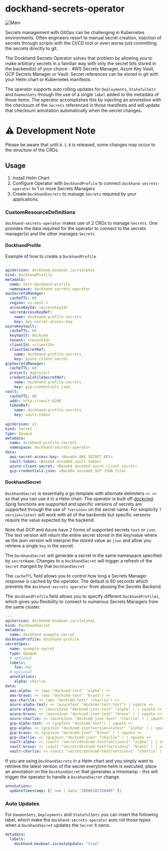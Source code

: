 # dockhand-secrets-operator
![Main](https://github.com/boxboat/dockhand-secrets-operator/workflows/docker/badge.svg?branch=master)

Secrets management with GitOps can be challenging in Kubernetes environments. Often engineers resort to manual secret creation,  injection of secrets through scripts with the CI/CD tool or even worse just committing the secrets directly to git.

The Dockhand Secrets Operator solves that problem by allowing you to make arbitrary secrets in a familiar way with only the secret bits stored in the backend(s) of your choice - AWS Secrets Manager, Azure Key Vault, GCP Secrets Manager or Vault. Secret references can be stored in git with your Helm chart or Kubernetes manifests. 

The operator supports auto rolling updates for `Deployments`, `StatefulSets` and `DaemonSets` through the use of a single `label` added to the metadata of those items. The operator accomplishes this by injecting an annotation with the checksum of the `Secrets` referenced in those manifests and will update that checksum annotation automatically when the secret changes. 

# ⚠️ Development Note
Please be aware that until `0.1.0` is released, some changes may occur to the structure of the CRDs.

## Usage
1. Install Helm Chart
2. Configure Operator with `DockhandProfile` to connect `dockhand-secrets-operator` to 1 or more Secrets Managers
3. Create `DockhandSecrets` to manage `Secrets` required by your applications.


### CustomResourceDefinitions
`dockhand-secrets-operator` makes use of 2 CRDs to manage `Secrets`. One provides the data required for the operator to connect to the secrets manager(s) and the other manages `Secrets`

#### DockhandProfile
Example of how to create a `DockhandProfile`
```yaml
---
apiVersion: dockhand.boxboat.io/v1alpha1
kind: DockhandProfile
metadata:
  name: test-dockhand-profile
  namespace: dockhand-secrets-operator
awsSecretsManager:
  cacheTTL: 60
  region: us-east-1
  accessKeyId: <accessKeyId>
  secretAccessKeyRef:
    name: dockhand-profile-secrets
    key: aws-secret-access-key
azureKeyVault:
  cacheTTL: 60
  keyVault: dockcmd
  tenant: <tenantId>
  clientId: <clientId>
  clientSecretRef:
    name: dockhand-profile-secrets
    key: azure-client-secret
gcpSecretsManager:
  cacheTTL: 60
  project: myproject
  credentialsFileSecretRef:
    name: dockhand-profile-secrets
    key: gcp-credentials.json
vault:
  cacheTTL: 60
  addr: http://vault:8200
  tokenRef:
    name: dockhand-profile-secrets
    key: vault-token
---
apiVersion: v1
kind: Secret
type: Opaque
metadata:
  name: dockhand-profile-secrets
  namespace: dockhand-secrets-operator
data:
  aws-secret-access-key: <Base64 AWS SECRET KEY>
  vault-token: <Base64 encoded vault token>
  azure-client-secret: <Base64 encoded azure client secret>
  gcp-credentials.json: <Base64 encoded GCP JSON file>
```

#### DockhandSecret
`DockhandSecret` is essentially a go template with alternate delimiters `<< >>` so that you can use it in a Helm chart. The operator is built off [dockcmd](https://github.com/boxboat/dockcmd). Sprig functions are supported and specific versions of secrets are supported through the use of `?version=` on the secret name. For simplicity `?version=latest` will work with all of the backends but specific versions require the value expected by the backend.

Note that GCP and Azure have 2 forms of supported secrets `text` or `json`. The text version will return the entire secret stored in the key/value where as the json version will interpret the stored value as `json` and allow you retrieve a single `key` in the secret.

The `DockhandSecret` will generate a secret in the same namespace specified by `secretName`. Changes to a `DockhandSecret` will trigger a refresh of the `Secret` manged by that `DockhandSecret`

The `cacheTTL` field allows you to control how long a Secrets Manager response is cached by the operator. The default is 60 seconds which prevents the `dockhand-secrets-operator` from abusing the Secrets Backend.

The `dockhandProfile` field allows you to specify different `DockhandProfiles`, which gives you flexibility to connect to numerous Secrets Managers from the same cluster.

```yaml
---
apiVersion: dockhand.boxboat.io/v1alpha1
kind: DockhandSecret
metadata:
  name: dockhand-example-secret
dockhandProfile: dockhand-profile
secretSpec:
  name: example-secret
  type: Opaque
  # optional
  labels:
    foo: bar
  # optional
  annotations:
    alpha: charlie
data:
  aws-alpha: << (aws "dockcmd-test" "alpha") >>
  aws-bravo: << (aws "dockcmd-test" "bravo") >>
  aws-charile: << (aws "dockcmd-test" "charlie") >>
  azure-alpha-text: << (azureText "dockcmd-text-test") | squote >>
  azure-alpha: << (azureJson "dockcmd-json-test" "alpha" ) | squote >>
  azure-bravo: << (azureJson "dockcmd-json-test" "bravo" ) | squote >>
  azure-charlie: << (azureJson "dockcmd-json-test" "charlie" ) | squote >>
  gcp-alpha-text: << (gcpText "dockcmd-text") | squote >>
  gcp-alpha: << (gcpJson "dockcmd-json?version=latest" "alpha" ) | squote >>
  gcp-bravo: << (gcpJson "dockcmd-json" "bravo" ) | squote >>
  gcp-charlie: << (gcpJson "dockcmd-json" "charlie" ) | squote >>
  vault-alpha: << (vault "secret/dockcmd-test?version=1" "alpha" ) | squote >>
  vault-bravo: << (vault "secret/dockcmd-test?version=1" "bravo" ) | squote >>
  vault-charlie: << (vault "secret/dockcmd-test?version=1" "charlie" ) | squote >>
```

If you are using `DockhandSecrets` in a Helm chart and you simply want to retrieve the latest version of the secret everytime helm is executed, place an annotation on the `DockhandSecret` that generates a timestamp - this will trigger the operator to handle a `DockhandSecret` change.
```yaml
annotations:
  updateTimestamp: {{ now | date "20060102150405" }}
```

### Auto Updates
For `DaemonSets`, `Deployments` and `StatefulSets` you can insert the following label, which make the `dockhand-secrets-operator` auto roll those types when a `DockhandSecret` updates the `Secret` it owns.

```yaml
metadata:
  labels:
    dockhand.boxboat.io/autoUpdate: "true"
```